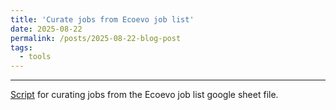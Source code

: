 ```yaml
---
title: 'Curate jobs from Ecoevo job list'
date: 2025-08-22
permalink: /posts/2025-08-22-blog-post
tags:
  - tools
---
```

****

[Script](https://github.com/chenludi/ecoevojobs_curatejobs.git) for curating jobs from the Ecoevo job list google sheet file.

